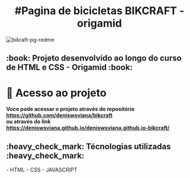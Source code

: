 <h1 align="center"> #Pagina de bicicletas BIKCRAFT - origamid </h1>

![bikraft-pg-redme](https://user-images.githubusercontent.com/83190770/213800173-42d4da35-d69c-455d-b774-644b3f6b5585.png)


<h2>:book: Projeto desenvolvido ao longo do curso de HTML e CSS - Origamid :book:</h2>

# 📁 Acesso ao projeto

**Voce pode acessar o projeto através do repositório https://github.com/deniswsviana/bikcraft <br> ou através do link https://deniswsviana.github.io/deniswsviana.github.io-bikcraft/** 

<h2>:heavy_check_mark: Técnologias utilizadas :heavy_check_mark:</h2>
- HTML
- CSS
- JAVASCRIPT 
